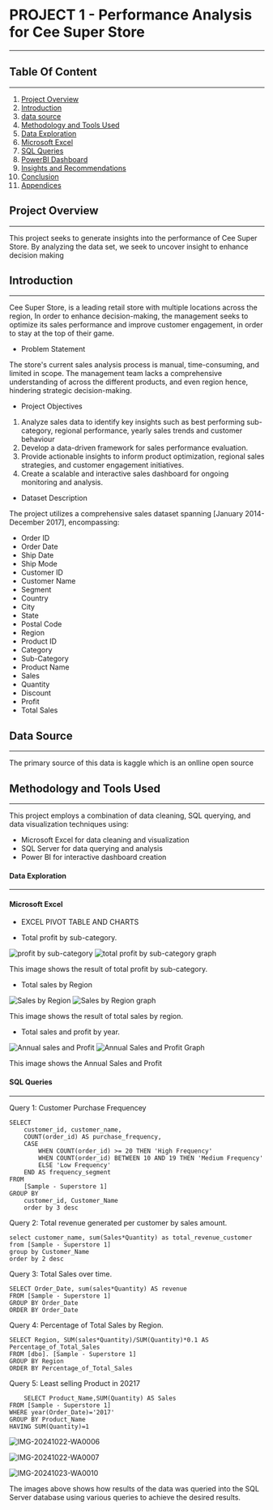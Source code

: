 # PROJECT 1 - Performance Analysis for Cee Super Store
---

## Table Of Content
---

1. [Project Overview](#project-overview)
2. [Introduction](#introduction)
3. [data source](#data-source)
4. [Methodology and Tools Used](#methodology-and-tools-used)
5. [Data Exploration](#data-exploration)
6. [Microsoft Excel](#microsoft-excel)
7. [SQL Queries](#sql-queries)
8. [PowerBI Dashboard](#powerbi-dashboard)
9. [Insights and Recommendations](#insights-and-recommendations)
10. [Conclusion](#conclusion)
11. [Appendices](#appendices)
    

## Project Overview
---
This project seeks to generate insights into the performance of Cee Super Store. By analyzing the data set, we seek to uncover insight to enhance decision making


## Introduction
---
Cee Super Store, is a leading retail store with multiple locations across the region, In order to enhance decision-making, the management seeks to optimize its sales performance and improve customer engagement, in order to stay at the top of their game.


* Problem Statement
  
The store's current sales analysis process is manual, time-consuming, and limited in scope. The management team lacks a comprehensive understanding of across the different products, and even region hence, hindering strategic decision-making.

* Project Objectives
  
1. Analyze sales data to identify key insights such as best performing sub-category, regional performance, yearly sales trends and customer behaviour
2. Develop a data-driven framework for sales performance evaluation.
3. Provide actionable insights to inform product optimization, regional sales strategies, and customer engagement initiatives.
4. Create a scalable and interactive sales dashboard for ongoing monitoring and analysis.

* Dataset Description
  
The project utilizes a comprehensive sales dataset spanning [January 2014- December 2017], encompassing:
- Order ID
- Order Date
- Ship Date
- Ship Mode
- Customer ID
- Customer Name
- Segment
- Country
- City
- State
- Postal Code
- Region
- Product ID
- Category
- Sub-Category
- Product Name
- Sales
- Quantity
- Discount
- Profit
- Total Sales

## Data Source
-----

The primary source of this data is kaggle which is an onlline open source

## Methodology and Tools Used
---

This project employs a combination of data cleaning, SQL querying, and data visualization techniques using:

- Microsoft Excel for data cleaning and visualization
- SQL Server for data querying and analysis
- Power BI for interactive dashboard creation

#### Data Exploration
___

#### Microsoft Excel
- EXCEL PIVOT TABLE AND CHARTS


 - Total profit by sub-category.

   
![profit by sub-category](https://github.com/user-attachments/assets/269e4994-499e-4644-8cd4-aadce3749530) ![total profit by sub-category graph](https://github.com/user-attachments/assets/d76b83e1-6b4a-4831-8754-b4584868dac0)


This image shows the result of total profit by sub-category.

  - Total sales by Region

![Sales by Region](https://github.com/user-attachments/assets/0e103ede-aaef-4b75-9ce1-361e4bb5969a) ![Sales by Region graph](https://github.com/user-attachments/assets/87683d38-4cac-423a-9139-daeb16fe6b37)



This image shows the result of total sales by region.

   - Total sales and profit by year.
     
![Annual sales and Profit](https://github.com/user-attachments/assets/fd645fc8-8122-47a2-bbe0-13b13825cc2f) ![Annual Sales and Profit Graph](https://github.com/user-attachments/assets/0fa1a4bb-23ec-49b3-ba79-8b0028d30c75)

This image shows the Annual Sales and Profit

#### SQL Queries
---

 Query 1: Customer Purchase Frequencey
```
SELECT 
    customer_id, customer_name,
    COUNT(order_id) AS purchase_frequency,
    CASE 
        WHEN COUNT(order_id) >= 20 THEN 'High Frequency'
        WHEN COUNT(order_id) BETWEEN 10 AND 19 THEN 'Medium Frequency'
        ELSE 'Low Frequency'
    END AS frequency_segment
FROM 
    [Sample - Superstore 1]
GROUP BY 
    customer_id, Customer_Name
	order by 3 desc
```


 Query 2: Total revenue generated per customer by sales amount.
 ```
select customer_name, sum(Sales*Quantity) as total_revenue_customer
from [Sample - Superstore 1]
group by Customer_Name
order by 2 desc
```


 Query 3: Total Sales over time.
```
SELECT Order_Date, sum(sales*Quantity) AS revenue
FROM [Sample - Superstore 1]
GROUP BY Order_Date
ORDER BY Order_Date
```

 Query 4: Percentage of Total Sales by Region.
```
SELECT Region, SUM(sales*Quantity)/SUM(Quantity)*0.1 AS Percentage_of_Total_Sales
FROM [dbo]. [Sample - Superstore 1]
GROUP BY Region
ORDER BY Percentage_of_Total_Sales
```

 Query 5: Least selling Product in 20217
```
	SELECT Product_Name,SUM(Quantity) AS Sales
FROM [Sample - Superstore 1]
WHERE year(Order_Date)='2017'
GROUP BY Product_Name
HAVING SUM(Quantity)=1
```

![IMG-20241022-WA0006](https://github.com/user-attachments/assets/5f5a6cd4-48fa-492c-9824-86c1dcf2b3e1)

![IMG-20241022-WA0007](https://github.com/user-attachments/assets/2e3fb695-5196-460d-99d0-206e952e10f8)

![IMG-20241023-WA0010](https://github.com/user-attachments/assets/c91b108b-27be-4c1e-b2e2-17ac28f9755b)

The images above shows how results of the data was queried into the SQL Server database using various queries to achieve the desired results.



